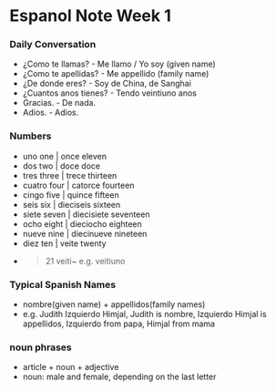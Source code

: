 # Espanol Note Week 1 

### Daily Conversation
* ¿Como te llamas? - Me llamo / Yo soy (given name)
* ¿Como te apellidas? - Me appellido (family name)
* ¿De donde eres? - Soy de China, de Sanghai
* ¿Cuantos anos tienes? - Tendo veintiuno anos
* Gracias. - De nada.
* Adios. - Adios.

### Numbers
* uno        one    | once       eleven
* dos        two    | doce       doce
* tres       three  | trece      thirteen
* cuatro     four   | catorce    fourteen
* cingo      five   | quince     fifteen
* seis       six    | dieciseis  sixteen
* siete      seven  | diecisiete seventeen
* ocho       eight  | dieciocho  eighteen
* nueve      nine   | diecinueve nineteen
* diez       ten    | veite      twenty
* > 21 veiti~ e.g. veitiuno

### Typical Spanish Names
* nombre(given name) + appellidos(family names)
* e.g. Judith Izquierdo Himjal, Judith is nombre, Izquierdo Himjal is appellidos, Izquierdo from papa, Himjal from mama

### noun phrases
* article + noun + adjective
* noun: male and female, depending on the last letter


